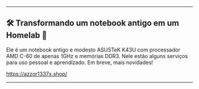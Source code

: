 
---

## 🛠️ Transformando um notebook antigo em um Homelab 🚀

Ele é um notebook antigo e modesto ASUSTeK K43U com processador AMD C-60 de apenas 1GHz e memórias DDR3. Nele estão alguns serviços para uso pessoal e aprendizado. Em breve, mais novidades!

https://azzor1337x.shop/

---
